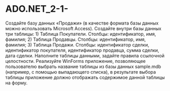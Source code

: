 # ADO.NET_2-1-
Создайте базу данных «Продажи» (в качестве формата базы данных можно использовать Microsoft Access). Создайте внутри базы данных три таблицы: 1) Таблица Покупатели. Столбцы: идентификатор, имя, фамилия; 2) Таблица Продавцы. Столбцы: идентификатор, имя, фамилия; 3) Таблица Продажи. Столбцы: идентификатор сделки, идентификатор покупателя, идентификатор продавца, сумма сделки, дата сделки. Наполните таблицы данными, задайте правила ссылочной целостности. Реализуйте WinForms приложение, позволяющее пользователю выбрать название таблицы из базы данных sample.mdb (например, с помощью выпадающего списка), в результате выбора таблицы приложение должно отображать содержимое данной таблицы на форму.
